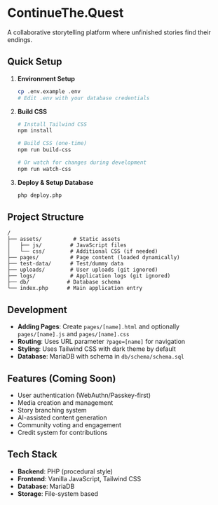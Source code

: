 # ContinueThe.Quest

A collaborative storytelling platform where unfinished stories find their endings.

## Quick Setup

1. **Environment Setup**
   ```bash
   cp .env.example .env
   # Edit .env with your database credentials
   ```

2. **Build CSS**
   ```bash
   # Install Tailwind CSS
   npm install
   
   # Build CSS (one-time)
   npm run build-css
   
   # Or watch for changes during development
   npm run watch-css
   ```

3. **Deploy & Setup Database**
   ```bash
   php deploy.php
   ```

## Project Structure

```
/
├── assets/          # Static assets
│   ├── js/         # JavaScript files
│   └── css/        # Additional CSS (if needed)
├── pages/          # Page content (loaded dynamically)
├── test-data/      # Test/dummy data
├── uploads/        # User uploads (git ignored)
├── logs/           # Application logs (git ignored)
├── db/            # Database schema
└── index.php      # Main application entry
```

## Development

- **Adding Pages**: Create `pages/[name].html` and optionally `pages/[name].js` and `pages/[name].css`
- **Routing**: Uses URL parameter `?page=[name]` for navigation
- **Styling**: Uses Tailwind CSS with dark theme by default
- **Database**: MariaDB with schema in `db/schema/schema.sql`

## Features (Coming Soon)

- User authentication (WebAuthn/Passkey-first)
- Media creation and management
- Story branching system
- AI-assisted content generation
- Community voting and engagement
- Credit system for contributions

## Tech Stack

- **Backend**: PHP (procedural style)
- **Frontend**: Vanilla JavaScript, Tailwind CSS
- **Database**: MariaDB
- **Storage**: File-system based
